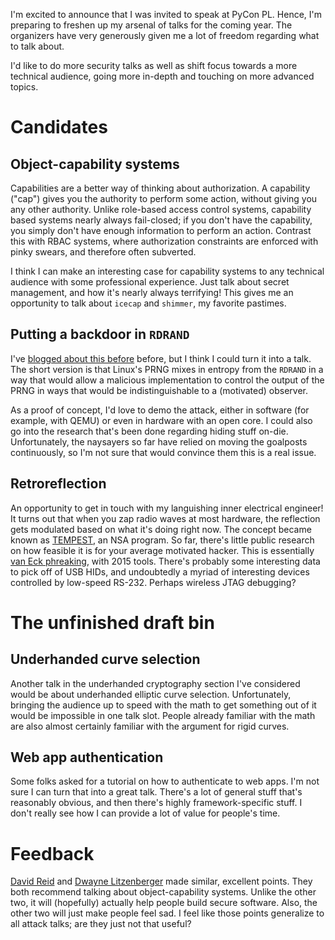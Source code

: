 <!--
.. title: Call for proposal proposals
.. slug: call-for-proposal-proposals
.. date: 2015-06-13 10:07:13 UTC-07:00
.. tags:
.. category:
.. link:
.. description:
.. type: text
-->

I'm excited to announce that I was invited to speak at PyCon
PL. Hence, I'm preparing to freshen up my arsenal of talks for the
coming year. The organizers have very generously given me a lot of
freedom regarding what to talk about.

I'd like to do more security talks as well as shift focus towards a
more technical audience, going more in-depth and touching on more
advanced topics.

# Candidates

## Object-capability systems

Capabilities are a better way of thinking about authorization. A
capability ("cap") gives you the authority to perform some action,
without giving you any other authority. Unlike role-based access
control systems, capability based systems nearly always fail-closed;
if you don't have the capability, you simply don't have enough
information to perform an action. Contrast this with RBAC systems,
where authorization constraints are enforced with pinky swears, and
therefore often subverted.

I think I can make an interesting case for capability systems to any
technical audience with some professional experience. Just talk about
secret management, and how it's nearly always terrifying! This gives
me an opportunity to talk about `icecap` and `shimmer`, my favorite
pastimes.

## Putting a backdoor in `RDRAND`

I've [blogged about this before][rdrand-blog] before, but I think I
could turn it into a talk. The short version is that Linux's PRNG
mixes in entropy from the `RDRAND` in a way that would allow a
malicious implementation to control the output of the PRNG in ways
that would be indistinguishable to a (motivated) observer.

As a proof of concept, I'd love to demo the attack, either in software
(for example, with QEMU) or even in hardware with an open core. I
could also go into the research that's been done regarding hiding
stuff on-die. Unfortunately, the naysayers so far have relied on
moving the goalposts continuously, so I'm not sure that would convince
them this is a real issue.

## Retroreflection

An opportunity to get in touch with my languishing inner electrical
engineer! It turns out that when you zap radio waves at most hardware,
the reflection gets modulated based on what it's doing right now. The
concept became known as [TEMPEST][tempest], an NSA program. So far,
there's little public research on how feasible it is for your average
motivated hacker. This is essentially [van Eck phreaking][van-eck],
with 2015 tools. There's probably some interesting data to pick off of
USB HIDs, and undoubtedly a myriad of interesting devices controlled
by low-speed RS-232. Perhaps wireless JTAG debugging?

# The unfinished draft bin

## Underhanded curve selection

Another talk in the underhanded cryptography section I've considered
would be about underhanded elliptic curve selection. Unfortunately,
bringing the audience up to speed with the math to get something out
of it would be impossible in one talk slot. People already familiar
with the math are also almost certainly familiar with the argument for
rigid curves.

## Web app authentication

Some folks asked for a tutorial on how to authenticate to web
apps. I'm not sure I can turn that into a great talk. There's a lot of
general stuff that's reasonably obvious, and then there's highly
framework-specific stuff. I don't really see how I can provide a lot
of value for people's time.

# Feedback

[David Reid][dreid] and [Dwayne Litzenberger][dlitz] made similar,
excellent points. They both recommend talking about object-capability
systems. Unlike the other two, it will (hopefully) actually help
people build secure software. Also, the other two will just make
people feel sad. I feel like those points generalize to all attack
talks; are they just not that useful?

[rdrand-blog]: https://www.lvh.io/posts/2013/10/thoughts-on-rdrand-in-linux.html
[tempest]: https://en.wikipedia.org/wiki/Tempest_%28codename%29
[van-eck]: https://en.wikipedia.org/wiki/Van_Eck_phreaking
[dreid]: https://twitter.com/dreid
[dlitz]: https://twitter.com/DLitz
